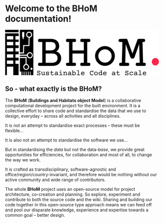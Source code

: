 # Welcome to the BHoM documentation!

![image](img/logos/BHoM_Logo.png)


## So - what exactly is the BHoM?

The **BHoM** (**Buildings and Habitats object Model**) is a collaborative computational development project for the built environment. It is a collective effort to share code and standardise the data that we use to design, everyday – across all activities and all disciplines.

It is not an attempt to standardise exact processes – these must be flexible...

It is also not an attempt to standardise the software we use...

But in standardising the _data_ but not the data-_base_, we provide great opportunities for efficiencies, for collaboration and most of all, to change the way we work.


It is crafted as transdisciplinary, software-agnostic and office/region/country-invariant, and therefore would be nothing without our active community and wide range of contributors.

The whole **BHoM** project uses an open-source model for project architecture, co-creation and planning. So explore, experiment and contribute to both the source code and the wiki. Sharing and building our code together in this open-source type approach means we can feed off and pool our disparate knowledge, experience and expertise towards a common goal – better design.